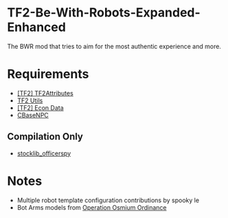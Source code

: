 # TF2-Be-With-Robots-Expanded-Enhanced
The BWR mod that tries to aim for the most authentic experience and more.
# Requirements
- [[TF2] TF2Attributes](https://github.com/FlaminSarge/tf2attributes)
- [TF2 Utils](https://github.com/nosoop/SM-TFUtils)
- [[TF2] Econ Data](https://github.com/nosoop/SM-TFEconData)
- [CBaseNPC](https://github.com/TF2-DMB/CBaseNPC)
## Compilation Only
- [stocklib_officerspy](https://github.com/OfficerSpy/SM_Stock_OfficerSpy)
# Notes
- Multiple robot template configuration contributions by spooky le
- Bot Arms models from [Operation Osmium Ordinance](https://www.teamfortress.com/post.php?id=224879)
